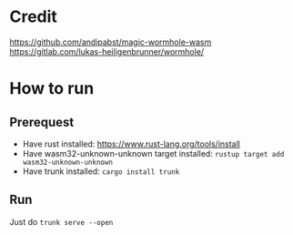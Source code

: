 # Credit
https://github.com/andipabst/magic-wormhole-wasm
https://gitlab.com/lukas-heiligenbrunner/wormhole/

# How to run
## Prerequest
- Have rust installed: https://www.rust-lang.org/tools/install
- Have wasm32-unknown-unknown target installed: `rustup target add wasm32-unknown-unknown`
- Have trunk installed: `cargo install trunk`

## Run
Just do `trunk serve --open`